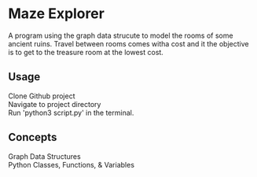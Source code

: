 # Maze Explorer
A program using the graph data strucute to model the rooms of some ancient ruins.  Travel between rooms comes witha cost and it the objective is to get to the treasure room at the lowest cost.

## Usage

Clone Github project <br/>
Navigate to project directory <br/>
Run 'python3 script.py' in the terminal.

## Concepts
  Graph Data Structures <br/>
  Python Classes, Functions, & Variables
